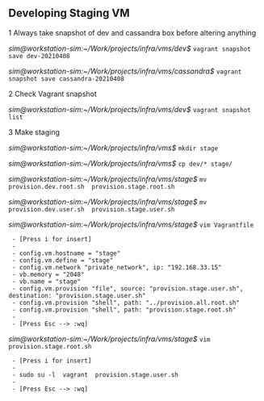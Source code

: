 ## Developing Staging VM

1 Always take snapshot of dev and cassandra box before altering anything

  *sim@workstation-sim:~/Work/projects/infra/vms/dev$* `vagrant snapshot save dev-20210408`
  
  *sim@workstation-sim:~/Work/projects/infra/vms/cassandra$* `vagrant snapshot save cassandra-20210408` 
  
2 Check Vagrant snapshot

  *sim@workstation-sim:~/Work/projects/infra/vms/dev$* `vagrant snapshot list`
  
3 Make staging

 *sim@workstation-sim:~/Work/projects/infra/vms$* `mkdir stage`
 
 *sim@workstation-sim:~/Work/projects/infra/vms$* `cp dev/* stage/`
 
 *sim@workstation-sim:~/Work/projects/infra/vms/stage$* `mv provision.dev.root.sh  provision.stage.root.sh`
 
 *sim@workstation-sim:~/Work/projects/infra/vms/stage$* `mv provision.dev.user.sh  provision.stage.user.sh`
 
 *sim@workstation-sim:~/Work/projects/infra/vms/stage$* `vim Vagrantfile`
 
     - [Press i for insert]
     - 
     - config.vm.hostname = "stage"
     - config.vm.define = "stage"
     - config.vm.network "private_network", ip: "192.168.33.15"
     - vb.memory = "2048"
     - vb.name = "stage"
     - config.vm.provision "file", source: "provision.stage.user.sh", destination: "provision.stage.user.sh"
     - config.vm.provision "shell", path: "../provision.all.root.sh"
     - config.vm.provision "shell", path: "provision.stage.root.sh"
     - 
     - [Press Esc --> :wq]

 *sim@workstation-sim:~/Work/projects/infra/vms/stage$* `vim provision.stage.root.sh`
 
     - [Press i for insert]
     - 
     - sudo su -l  vagrant  provision.stage.user.sh
     - 
     - [Press Esc --> :wq]





